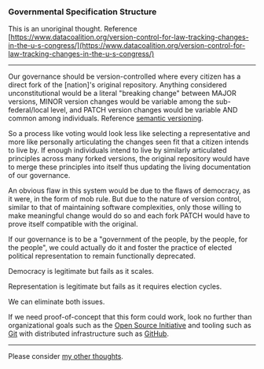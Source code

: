 <link href="../css/styles.css" rel="stylesheet" />

### Governmental Specification Structure

This is an unoriginal thought. Reference [https://www.datacoalition.org/version-control-for-law-tracking-changes-in-the-u-s-congress/](https://www.datacoalition.org/version-control-for-law-tracking-changes-in-the-u-s-congress/)
___

Our governance should be version-controlled where every citizen has a direct fork of the [nation]'s original repository. Anything considered unconstitutional would be a literal "breaking change" between MAJOR versions, MINOR version changes would be variable among the sub-federal/local level, and PATCH version changes would be variable AND common among individuals. Reference [semantic versioning](https://semver.org/).

So a process like voting would look less like selecting a representative and more like personally articulating the changes seen fit that a citizen intends to live by. If enough individuals intend to live by similarly articulated principles across many forked versions, the original repository would have to merge these principles into itself thus updating the living documentation of our governance.

An obvious flaw in this system would be due to the flaws of democracy, as it were, in the form of mob rule. But due to the nature of version control, similar to that of maintaining software complexities, only those willing to make meaningful change would do so and each fork PATCH would have to prove itself compatible with the original.

If our governance is to be a "government of the people, by the people, for the people", we could actually do it and foster the practice of elected political representation to remain functionally deprecated.

Democracy is legitimate but fails as it scales.

Representation is legitimate but fails as it requires election cycles.

We can eliminate both issues.

If we need proof-of-concept that this form could work, look no further than organizational goals such as the [Open Source Initiative](https://opensource.org/osd) and tooling such as [Git](https://git-scm.com/about) with distributed infrastructure such as [GitHub](https://github.com).

___

Please consider [my other thoughts](./index.md).
